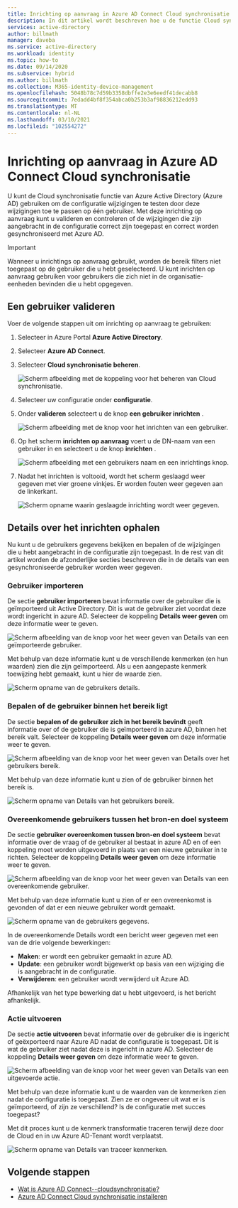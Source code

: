 ```yaml
---
title: Inrichting op aanvraag in Azure AD Connect Cloud synchronisatie
description: In dit artikel wordt beschreven hoe u de functie Cloud synchronisatie van Azure AD Connect gebruikt om configuratie wijzigingen te testen.
services: active-directory
author: billmath
manager: daveba
ms.service: active-directory
ms.workload: identity
ms.topic: how-to
ms.date: 09/14/2020
ms.subservice: hybrid
ms.author: billmath
ms.collection: M365-identity-device-management
ms.openlocfilehash: 5048b78c7d59b3358dbffe2e3e6eedf41decabb8
ms.sourcegitcommit: 7edadd4bf8f354abca0b253b3af98836212edd93
ms.translationtype: MT
ms.contentlocale: nl-NL
ms.lasthandoff: 03/10/2021
ms.locfileid: "102554272"
---
```

# <a name="on-demand-provisioning-in-azure-ad-connect-cloud-sync"></a>Inrichting op aanvraag in Azure AD Connect Cloud synchronisatie

U kunt de Cloud synchronisatie functie van Azure Active Directory (Azure AD) gebruiken om de configuratie wijzigingen te testen door deze wijzigingen toe te passen op één gebruiker. Met deze inrichting op aanvraag kunt u valideren en controleren of de wijzigingen die zijn aangebracht in de configuratie correct zijn toegepast en correct worden gesynchroniseerd met Azure AD.  

> [!IMPORTANT] 
> Wanneer u inrichtings op aanvraag gebruikt, worden de bereik filters niet toegepast op de gebruiker die u hebt geselecteerd. U kunt inrichten op aanvraag gebruiken voor gebruikers die zich niet in de organisatie-eenheden bevinden die u hebt opgegeven.

## <a name="validate-a-user"></a>Een gebruiker valideren
Voer de volgende stappen uit om inrichting op aanvraag te gebruiken:

1.  Selecteer in Azure Portal **Azure Active Directory**.
2.  Selecteer **Azure AD Connect**.
3.  Selecteer **Cloud synchronisatie beheren**.

    ![Scherm afbeelding met de koppeling voor het beheren van Cloud synchronisatie.](media/how-to-install/install-6.png)
4. Selecteer uw configuratie onder **configuratie**.
5. Onder **valideren** selecteert u de knop **een gebruiker inrichten** . 

   ![Scherm afbeelding met de knop voor het inrichten van een gebruiker.](media/how-to-on-demand-provision/on-demand-2.png)

6. Op het scherm **inrichten op aanvraag** voert u de DN-naam van een gebruiker in en selecteert u de knop **inrichten** .  
 
   ![Scherm afbeelding met een gebruikers naam en een inrichtings knop.](media/how-to-on-demand-provision/on-demand-3.png)
7. Nadat het inrichten is voltooid, wordt het scherm geslaagd weer gegeven met vier groene vinkjes. Er worden fouten weer gegeven aan de linkerkant.

   ![Scherm opname waarin geslaagde inrichting wordt weer gegeven.](media/how-to-on-demand-provision/on-demand-4.png)

## <a name="get-details-about-provisioning"></a>Details over het inrichten ophalen
Nu kunt u de gebruikers gegevens bekijken en bepalen of de wijzigingen die u hebt aangebracht in de configuratie zijn toegepast. In de rest van dit artikel worden de afzonderlijke secties beschreven die in de details van een gesynchroniseerde gebruiker worden weer gegeven.

### <a name="import-user"></a>Gebruiker importeren
De sectie **gebruiker importeren** bevat informatie over de gebruiker die is geïmporteerd uit Active Directory. Dit is wat de gebruiker ziet voordat deze wordt ingericht in azure AD. Selecteer de koppeling **Details weer geven** om deze informatie weer te geven.

![Scherm afbeelding van de knop voor het weer geven van Details van een geïmporteerde gebruiker.](media/how-to-on-demand-provision/on-demand-5.png)

Met behulp van deze informatie kunt u de verschillende kenmerken (en hun waarden) zien die zijn geïmporteerd. Als u een aangepaste kenmerk toewijzing hebt gemaakt, kunt u hier de waarde zien.

![Scherm opname van de gebruikers details.](media/how-to-on-demand-provision/on-demand-6.png)

### <a name="determine-if-user-is-in-scope"></a>Bepalen of de gebruiker binnen het bereik ligt
De sectie **bepalen of de gebruiker zich in het bereik bevindt** geeft informatie over of de gebruiker die is geïmporteerd in azure AD, binnen het bereik valt. Selecteer de koppeling **Details weer geven** om deze informatie weer te geven.

![Scherm afbeelding van de knop voor het weer geven van Details over het gebruikers bereik.](media/how-to-on-demand-provision/on-demand-7.png)

Met behulp van deze informatie kunt u zien of de gebruiker binnen het bereik is.

![Scherm opname van Details van het gebruikers bereik.](media/how-to-on-demand-provision/on-demand-10a.png)

### <a name="match-user-between-source-and-target-system"></a>Overeenkomende gebruikers tussen het bron-en doel systeem
De sectie **gebruiker overeenkomen tussen bron-en doel systeem** bevat informatie over de vraag of de gebruiker al bestaat in azure AD en of een koppeling moet worden uitgevoerd in plaats van een nieuwe gebruiker in te richten. Selecteer de koppeling **Details weer geven** om deze informatie weer te geven.

![Scherm afbeelding van de knop voor het weer geven van Details van een overeenkomende gebruiker.](media/how-to-on-demand-provision/on-demand-8.png)

Met behulp van deze informatie kunt u zien of er een overeenkomst is gevonden of dat er een nieuwe gebruiker wordt gemaakt.

![Scherm opname van de gebruikers gegevens.](media/how-to-on-demand-provision/on-demand-11.png)

In de overeenkomende Details wordt een bericht weer gegeven met een van de drie volgende bewerkingen:
- **Maken**: er wordt een gebruiker gemaakt in azure AD.
- **Update**: een gebruiker wordt bijgewerkt op basis van een wijziging die is aangebracht in de configuratie.
- **Verwijderen**: een gebruiker wordt verwijderd uit Azure AD.

Afhankelijk van het type bewerking dat u hebt uitgevoerd, is het bericht afhankelijk.

### <a name="perform-action"></a>Actie uitvoeren
De sectie **actie uitvoeren** bevat informatie over de gebruiker die is ingericht of geëxporteerd naar Azure AD nadat de configuratie is toegepast. Dit is wat de gebruiker ziet nadat deze is ingericht in azure AD. Selecteer de koppeling **Details weer geven** om deze informatie weer te geven.

![Scherm afbeelding van de knop voor het weer geven van Details van een uitgevoerde actie.](media/how-to-on-demand-provision/on-demand-9.png)

Met behulp van deze informatie kunt u de waarden van de kenmerken zien nadat de configuratie is toegepast. Zien ze er ongeveer uit wat er is geïmporteerd, of zijn ze verschillend? Is de configuratie met succes toegepast?  

Met dit proces kunt u de kenmerk transformatie traceren terwijl deze door de Cloud en in uw Azure AD-Tenant wordt verplaatst.

![Scherm opname van Details van traceer kenmerken.](media/how-to-on-demand-provision/on-demand-12.png)

## <a name="next-steps"></a>Volgende stappen 

- [Wat is Azure AD Connect--cloudsynchronisatie?](what-is-cloud-sync.md)
- [Azure AD Connect Cloud synchronisatie installeren](how-to-install.md)
 